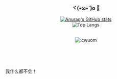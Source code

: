 <div align="center">

### ヾ(•ω•`)o 👋


[![Anurag's GitHub stats](https://github-readme-stats.vercel.app/api?username=cwuom)](https://github.com/anuraghazra/github-readme-stats)
<br>
![Top Langs](https://github-readme-stats.vercel.app/api/top-langs/?username=cwuom&layout=compact)
<br>
<br>

![:cwuom](https://moe-counter.lxchapu.com/:cwuom?theme=moebooru)


</div>




<br>
<br>
<br>

我什么都不会！
